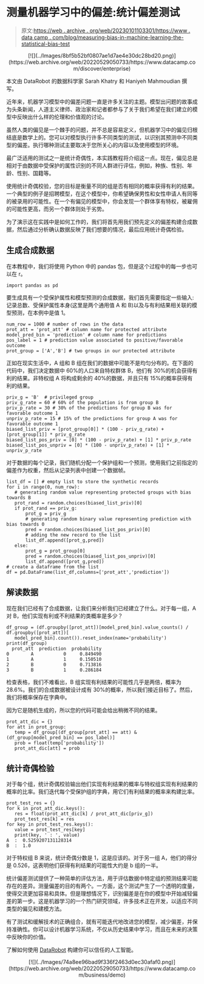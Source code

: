 # 测量机器学习中的偏差:统计偏差测试

> 原文:[https://web . archive . org/web/20230101103301/https://www . data camp . com/blog/measuring-bias-in-machine-learning-the-statistical-bias-test](https://web.archive.org/web/20230101103301/https://www.datacamp.com/blog/measuring-bias-in-machine-learning-the-statistical-bias-test)

<center>[![](../Images/8bf5b52bf0807ae1d7ae4e30dc28bd20.png)](https://web.archive.org/web/20220529050733/https://www.datacamp.com/discover/enterprise)</center>

本文由 DataRobot 的数据科学家 Sarah Khatry 和 Haniyeh Mahmoudian 撰写。

近年来，机器学习模型中的偏差问题一直是许多关注的主题。模型出问题的故事成为头条新闻，人道主义律师、政治家和记者都参与了关于我们希望在我们建立的模型中反映出什么样的伦理和价值观的讨论。

虽然人类的偏见是一个棘手的问题，并不总是容易定义，但机器学习中的偏见归根结底是数学上的。您可以对模型执行许多不同类型的测试，以识别其预测中不同类型的偏差。执行哪种测试主要取决于您所关心的内容以及使用模型的环境。

最广泛适用的测试之一是统计奇偶性，本实践教程将介绍这一点。现在，偏见总是相对于由数据中受保护的属性识别的不同人群进行评估，例如，种族、性别、年龄、性别、国籍等。

使用统计奇偶校验，您的目标是衡量不同的组是否有相同的概率获得有利的结果。一个典型的例子是招聘模型，在这个模型中，你希望确保男性和女性申请人有同等的被录用的可能性。在一个有偏见的模型中，你会发现一个群体享有特权，被雇佣的可能性更高，而另一个群体则处于劣势。

为了演示这在实践中是如何工作的，我们将首先用我们预先定义的偏差构建合成数据，然后通过分析确认数据反映了我们想要的情况，最后应用统计奇偶检验。

## 生成合成数据

在本教程中，我们将使用 Python 中的 pandas 包，但是这个过程中的每一步也可以在 r。

```
import pandas as pd 
```

要生成具有一个受保护属性和模型预测的合成数据，我们首先需要指定一些输入:记录总数、受保护属性本身(这里是两个通用值 A 和 B)以及与有利结果相关联的模型预测，在本例中是值 1。

```
num_row = 1000 # number of rows in the data
prot_att = 'prot_att' # column name for protected attribute
model_pred_bin = 'prediction' # column name for predictions
pos_label = 1 # prediction value associated to positive/favorable outcome
prot_group = ['A','B'] # two groups in our protected attribute 
```

正如在现实生活中，A 组和 B 组在我们的数据中可能不是均匀分布的。在下面的代码中，我们决定数据中 60%的人口来自特权群体 B，他们有 30%的机会获得有利的结果。非特权组 A 将构成剩余的 40%的数据，并且只有 15%的概率获得有利的结果。

```
priv_g = 'B'  # privileged group
priv_g_rate = 60 # 60% of the population is from group B
priv_p_rate = 30 # 30% of the predictions for group B was for favorable outcome 1
unpriv_p_rate = 15 # 15% of the predictions for group A was for favorable outcome 1
biased_list_priv = [prot_group[0]] * (100 - priv_g_rate) + [prot_group[1]] * priv_g_rate
biased_list_pos_priv = [0] * (100 - priv_p_rate) + [1] * priv_p_rate
biased_list_pos_unpriv = [0] * (100 - unpriv_p_rate) + [1] * unpriv_p_rate 
```

对于数据的每个记录，我们随机分配一个保护组和一个预测，使用我们之前指定的偏差作为权重，然后从记录列表中创建一个数据帧。

```
list_df = [] # empty list to store the synthetic records
for i in range(0, num_row):
   # generating random value representing protected groups with bias towards B
   prot_rand = random.choices(biased_list_priv)[0]
   if prot_rand == priv_g:
       prot_g = priv_g
       # generating random binary value representing prediction with bias towards 0
       pred = random.choices(biased_list_pos_priv)[0]
       # adding the new record to the list
       list_df.append([prot_g,pred])
   else:
       prot_g = prot_group[0]
       pred = random.choices(biased_list_pos_unpriv)[0]
       list_df.append([prot_g,pred])
# create a dataframe from the list
df = pd.DataFrame(list_df,columns=['prot_att','prediction']) 
```

## 解读数据

现在我们已经有了合成数据，让我们来分析我们已经建立了什么。对于每一组，A 对 B，他们实现有利或不利结果的类概率是多少？

```
df_group = (df.groupby([prot_att])[model_pred_bin].value_counts() / df.groupby([prot_att])[
   model_pred_bin].count()).reset_index(name='probability')
print(df_group)
  prot_att  prediction  probability
0        A           0     0.849490
1        A           1     0.150510
2        B           0     0.713816
3        B           1     0.286184 
```

检查表格，我们不难看出，B 组实现有利结果的可能性几乎是两倍，概率为 28.6%。我们的合成数据被设计成有 30%的概率，所以我们接近目标了。然后，我们将概率保存在字典中。

因为它是随机生成的，所以您的代码可能会给出稍微不同的结果。

```
prot_att_dic = {}
for att in prot_group:
   temp = df_group[(df_group[prot_att] == att) & (df_group[model_pred_bin] == pos_label)]
   prob = float(temp['probability'])
   prot_att_dic[att] = prob 
```

## 统计奇偶检验

对于每个组，统计奇偶校验输出他们实现有利结果的概率与特权组实现有利结果的概率的比率。我们迭代每个受保护组的字典，用它们有利结果的概率来构建比率。

```
prot_test_res = {}
for k in prot_att_dic.keys():
   res = float(prot_att_dic[k] / prot_att_dic[priv_g])
   prot_test_res[k] = res
for key in prot_test_res.keys():
   value = prot_test_res[key]
   print(key, ' : ', value)
A  :  0.5259207131128314
B  :  1.0 
```

对于特权组 B 来说，统计奇偶分数是 1，这是应该的。对于另一组 A，他们的得分是 0.526，这表明他们获得有利结果的可能性大约是 b 组的一半。

统计偏差测试提供了一种简单的评估方法，用于评估数据中特定组的预测结果可能存在的差异。测量偏差的目的有两个。一方面，这个测试产生了一个透明的度量，使得交流更加容易和具体。但是理想情况下，识别偏差是在你的模型中开始减轻偏差的第一步。这是机器学习的一个热门研究领域，许多技术正在开发，以适应不同类型的偏见和建模方法。

有了测试和缓解技术的正确组合，就有可能迭代地改进您的模型，减少偏差，并保持准确性。你可以设计机器学习系统，不仅从历史结果中学习，而且在未来的决策中反映你的价值。

了解如何使用 [DataRobot](https://web.archive.org/web/20220529050733/https://www.datarobot.com/) 构建你可以信任的人工智能。

<center>[![](../Images/74a8ee96bad9f336f2463d0ec30afaf0.png)](https://web.archive.org/web/20220529050733/https://www.datacamp.com/business/demo)</center>